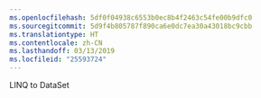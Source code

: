 ```yaml
---
ms.openlocfilehash: 5df0f04938c6553b0ec8b4f2463c54fe00b9dfc0
ms.sourcegitcommit: 5d9f4b805787f890ca6e0dc7ea30a43018bc9cbb
ms.translationtype: HT
ms.contentlocale: zh-CN
ms.lasthandoff: 03/13/2019
ms.locfileid: "25593724"
---
```

LINQ to DataSet